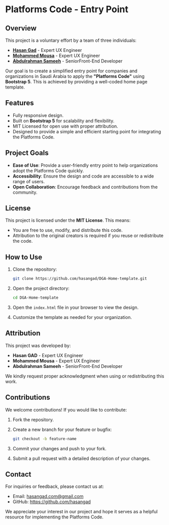 # Platforms Code - Entry Point

## Overview

This project is a voluntary effort by a team of three individuals:

- [**Hasan Gad**](https://github.com/hasangad) - Expert UX Engineer
- [**Mohammed Mousa**](https://www.linkedin.com/in/muhammad-mousa-ixdf%C2%AE-980ab949/) - Expert UX Engineer
- [**Abdulrahman Sameeh**](https://github.com/abdelrahman-sameeh/) - SeniorFront-End Developer

Our goal is to create a simplified entry point for companies and organizations in Saudi Arabia to apply the **"Platforms Code"** using **Bootstrap 5**. This is achieved by providing a well-coded home page template.

## Features

- Fully responsive design.
- Built on **Bootstrap 5** for scalability and flexibility.
- MIT Licensed for open use with proper attribution.
- Designed to provide a simple and efficient starting point for integrating the Platforms Code.

## Project Goals

- **Ease of Use**: Provide a user-friendly entry point to help organizations adopt the Platforms Code quickly.
- **Accessibility**: Ensure the design and code are accessible to a wide range of users.
- **Open Collaboration**: Encourage feedback and contributions from the community.

## License

This project is licensed under the **MIT License**. This means:

- You are free to use, modify, and distribute this code.
- Attribution to the original creators is required if you reuse or redistribute the code.

## How to Use

1. Clone the repository:

   ```bash
   git clone https://github.com/hasangad/DGA-Home-template.git
   ```

2. Open the project directory:

   ```bash
   cd DGA-Home-template
   ```

3. Open the `index.html` file in your browser to view the design.

4. Customize the template as needed for your organization.

## Attribution

This project was developed by:

- **Hasan GAD** - Expert UX Engineer
- **Mohammed Mousa** - Expert UX Engineer
- **Abdulrahman Sameeh** - SeniorFront-End Developer

We kindly request proper acknowledgment when using or redistributing this work.

## Contributions

We welcome contributions! If you would like to contribute:

1. Fork the repository.
2. Create a new branch for your feature or bugfix:

   ```bash
   git checkout -b feature-name
   ```

3. Commit your changes and push to your fork.
4. Submit a pull request with a detailed description of your changes.

## Contact

For inquiries or feedback, please contact us at:

- Email: <hasangad.com@gmail.com>
- GitHub: <https://github.com/hasangad>

We appreciate your interest in our project and hope it serves as a helpful resource for implementing the Platforms Code.